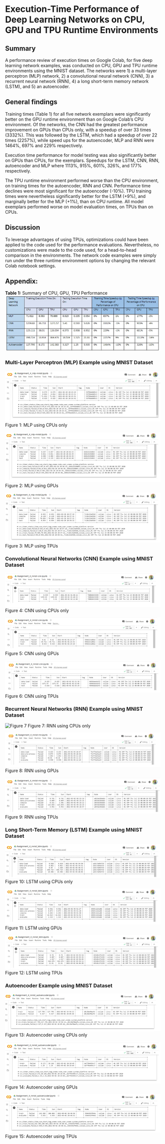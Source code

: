# Execution-Time Performance of Deep Learning Networks on CPU, GPU and TPU Runtime Environments 

## Summary 

A performance review of execution times on Google Colab, for five deep learning network examples, was conducted on CPU, GPU and TPU runtime environments using the MNIST dataset.  The networks were 1) a multi-layer perceptron (MLP) network, 2) a convolutional neural network (CNN), 3) a recurrent neural network (RNN), 4) a long short-term memory network (LSTM), and 5) an autoencoder.   

## General findings 

Training times (Table 1) for all five network exemplars were significantly better on the GPU runtime environment than on Google Colab’s CPU environment. Of the networks, the CNN had the greatest performance improvement on GPUs than CPUs only, with a speedup of over 33 times (3332%). This was followed by the LSTM, which had a speedup of over 22 times (2257%), while speed ups for the autoencoder, MLP and RNN were 1464%, 697% and 229% respectively. 

Execution time performance for model testing was also significantly better on GPUs than CPUs, for the exemplars. Speedups for the LSTM, CNN, RNN, autoencoder and MLP where 1113%, 915%, 601%, 326%, and 177% respectively. 

The TPU runtime environment performed worse than the CPU environment, on training times for the autoencoder, RNN and CNN. Performance time declines were most significant for the autoencoder (-10%). TPU training times were nevertheless significantly better for the LSTM (+9%), and marginally better for the MLP (+1%), than on CPU runtime. All model exemplars performed worse on model evaluation times, on TPUs than on CPUs. 

## Discussion 

To leverage advantages of using TPUs, optimizations could have been applied to the code used for the performance evaluations. Nevertheless, no customizations were made to the code used, for a head-to-head comparison in the environments. The network code examples were simply run under the three runtime environment options by changing the relevant Colab notebook settings.

## Appendix:

**Table 1:** Summary of CPU, GPU, TPU Performance 
![Table 1](https://github.com/cybertraining-dsc/sp21-599-359/raw/develop/Assignments/images/runtime_performance.jpg)


### Multi-Layer Perceptron (MLP) Example using MNIST Dataset

![Figure 1](https://github.com/cybertraining-dsc/sp21-599-359/raw/develop/Assignments/images/mlp_cpu.jpg)
Figure 1: MLP using CPUs only


![Figure 2](https://github.com/cybertraining-dsc/sp21-599-359/raw/develop/Assignments/images/mlp_gpu.jpg)
Figure 2: MLP using GPUs


![Figure 3](https://github.com/cybertraining-dsc/sp21-599-359/raw/develop/Assignments/images/mlp_tpu.jpg)
Figure 3: MLP using TPUs


### Convolutional Neural Networks (CNN) Example using MNIST Dataset

![Figure 4](https://github.com/cybertraining-dsc/sp21-599-359/raw/develop/Assignments/images/cnn_cpu.jpg)
Figure 4: CNN using CPUs only


![Figure 5](https://github.com/cybertraining-dsc/sp21-599-359/raw/develop/Assignments/images/cnn_gpu.jpg)
Figure 5: CNN using GPUs


![Figure 6](https://github.com/cybertraining-dsc/sp21-599-359/raw/develop/Assignments/images/cnn_tpu.jpg)
Figure 6: CNN using TPUs


### Recurrent Neural Networks (RNN) Example using MNIST Dataset

![Figure 7](https://github.com/cybertraining-dsc/sp21-599-359/Assignments/images/rnn_cpu.jpg)
Figure 7: RNN using CPUs only


![Figure 8](https://github.com/cybertraining-dsc/sp21-599-359/raw/develop/Assignments/images/rnn_gpu.jpg)
Figure 8: RNN using GPUs


![Figure 9](https://github.com/cybertraining-dsc/sp21-599-359/raw/develop/Assignments/images/rnn_tpu.jpg)
Figure 9: RNN using TPUs


### Long Short-Term Memory (LSTM) Example using MNIST Dataset

![Figure 10](https://github.com/cybertraining-dsc/sp21-599-359/raw/develop/Assignments/images/lstm_cpu.jpg)
Figure 10: LSTM using CPUs only


![Figure 11](https://github.com/cybertraining-dsc/sp21-599-359/raw/develop/Assignments/images/lstm_gpu.jpg)
Figure 11: LSTM using GPUs


![Figure 12](https://github.com/cybertraining-dsc/sp21-599-359/raw/develop/Assignments/images/lstm_tpu.jpg)
Figure 12: LSTM using TPUs


### Autoencoder Example using MNIST Dataset

![Figure 13](https://github.com/cybertraining-dsc/sp21-599-359/raw/develop/Assignments/images/autoencoder_cpu.jpg)
Figure 13: Autoencoder using CPUs only


![Figure 14](https://github.com/cybertraining-dsc/sp21-599-359/raw/develop/Assignments/images/autoencoder_gpu.jpg)
Figure 14: Autoencoder using GPUs


![Figure 15](https://github.com/cybertraining-dsc/sp21-599-359/raw/develop/Assignments/images/autoencoder_tpu.jpg)
Figure 15: Autoencoder using TPUs


